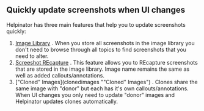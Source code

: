 ## Quickly update screenshots when UI changes

Helpinator has three main features that help you to update screenshots quickly:



1. [Image Library](managingimages "Image Library") . When you store all screenshots in the image library you don't need to browse through all topics to find screenshots that you need to alter.
2. [Screeshot REcapture](screenshots "Screeshot REcapture") . This feature allows you to REcapture screenshots that are stored in the image library. Image name remains the same as well as added callouts/annotations.
3. ["Cloned" Images](clonedimages ""Cloned" Images") . Clones share the same image with "donor" but each has it's own callouts/annotations. When UI changes you only need to update "donor" images and Helpinator updates clones automatically.
